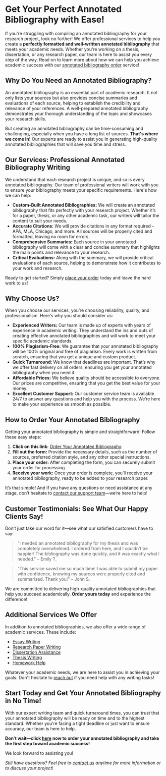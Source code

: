 # Get Your Perfect Annotated Bibliography with Ease!

If you're struggling with compiling an annotated bibliography for your research project, look no further! We offer professional services to help you create a **perfectly formatted and well-written annotated bibliography** that meets your academic needs. Whether you're working on a thesis, dissertation, or any research paper, our team is here to assist you every step of the way. Read on to learn more about how we can help you achieve academic success with our [annotated bibliography order](https://tinyurl.com/topessay?keyword=annotated+bibliography+order) service!

## Why Do You Need an Annotated Bibliography?

An annotated bibliography is an essential part of academic research. It not only lists your sources but also provides concise summaries and evaluations of each source, helping to establish the credibility and relevance of your references. A well-prepared annotated bibliography demonstrates your thorough understanding of the topic and showcases your research skills.

But creating an annotated bibliography can be time-consuming and challenging, especially when you have a long list of sources. **That's where we come in!** Our experts are ready to assist you in generating high-quality annotated bibliographies that will save you time and stress.

## Our Services: Professional Annotated Bibliography Writing

We understand that each research project is unique, and so is every annotated bibliography. Our team of professional writers will work with you to ensure your bibliography meets your specific requirements. Here's how we can help:

- **Custom-Built Annotated Bibliographies:** We will create an annotated bibliography that fits perfectly with your research project. Whether it’s for a paper, thesis, or any other academic task, our writers will tailor the content to suit your needs.
- **Accurate Citations:** We will provide citations in any format required – APA, MLA, Chicago, and more. All sources will be properly cited and formatted, leaving no room for errors.
- **Comprehensive Summaries:** Each source in your annotated bibliography will come with a clear and concise summary that highlights the main points and relevance to your research.
- **Critical Evaluations:** Along with the summary, we will provide critical evaluations of each source, helping to demonstrate how it contributes to your work and research.

Ready to get started? Simply [place your order](https://tinyurl.com/topessay?keyword=annotated+bibliography+order) today and leave the hard work to us!

## Why Choose Us?

When you choose our services, you’re choosing reliability, quality, and professionalism. Here's why you should consider us:

- **Experienced Writers:** Our team is made up of experts with years of experience in academic writing. They understand the ins and outs of creating effective annotated bibliographies and will work to meet your specific academic standards.
- **100% Plagiarism-Free:** We guarantee that your annotated bibliography will be 100% original and free of plagiarism. Every work is written from scratch, ensuring that you get a unique and custom product.
- **Quick Turnaround:** We know that deadlines are important. That’s why we offer fast delivery on all orders, ensuring you get your annotated bibliography when you need it.
- **Affordable Prices:** We believe quality should be accessible to everyone. Our prices are competitive, ensuring that you get the best value for your money.
- **Excellent Customer Support:** Our customer service team is available 24/7 to answer any questions and help you with the process. We’re here to make your experience as smooth as possible.

## How to Order Your Annotated Bibliography

Getting your annotated bibliography is simple and straightforward! Follow these easy steps:

1. **Click on this link:** [Order Your Annotated Bibliography](https://tinyurl.com/topessay?keyword=annotated+bibliography+order).
2. **Fill out the form:** Provide the necessary details, such as the number of sources, preferred citation style, and any other special instructions.
3. **Place your order:** After completing the form, you can securely submit your order for processing.
4. **Receive your work:** Once your order is complete, you’ll receive your annotated bibliography, ready to be added to your research paper.

It’s that simple! And if you have any questions or need assistance at any stage, don’t hesitate to [contact our support team](https://tinyurl.com/topessay?keyword=annotated+bibliography+order)—we’re here to help!

## Customer Testimonials: See What Our Happy Clients Say!

Don’t just take our word for it—see what our satisfied customers have to say:

> "I needed an annotated bibliography for my thesis and was completely overwhelmed. I ordered from here, and I couldn’t be happier! The bibliography was done quickly, and it was exactly what I needed." – Emily T.

> "This service saved me so much time! I was able to submit my paper with confidence, knowing my sources were properly cited and summarized. Thank you!" – John S.

We are committed to delivering high-quality annotated bibliographies that help you succeed academically. **Order yours today** and experience the difference!

## Additional Services We Offer

In addition to annotated bibliographies, we also offer a wide range of academic services. These include:

- [Essay Writing](https://tinyurl.com/topessay?keyword=annotated+bibliography+order)
- [Research Paper Writing](https://tinyurl.com/topessay?keyword=annotated+bibliography+order)
- [Dissertation Assistance](https://tinyurl.com/topessay?keyword=annotated+bibliography+order)
- [Thesis Writing](https://tinyurl.com/topessay?keyword=annotated+bibliography+order)
- [Homework Help](https://tinyurl.com/topessay?keyword=annotated+bibliography+order)

Whatever your academic needs, we are here to assist you in achieving your goals. Don't hesitate to [reach out](https://tinyurl.com/topessay?keyword=annotated+bibliography+order) if you need help with any writing tasks!

## Start Today and Get Your Annotated Bibliography in No Time!

With our expert writing team and quick turnaround times, you can trust that your annotated bibliography will be ready on time and to the highest standard. Whether you're facing a tight deadline or just want to ensure accuracy, our team is here to help.

**Don’t wait—click [here](https://tinyurl.com/topessay?keyword=annotated+bibliography+order) now to order your annotated bibliography and take the first step toward academic success!**

We look forward to assisting you!

_Still have questions? Feel free to [contact us](https://tinyurl.com/topessay?keyword=annotated+bibliography+order) anytime for more information or to discuss your project!_
